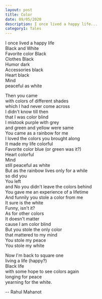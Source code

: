 ```yaml
---
layout: post
title: Color
date: 09/05/2020
description: I once lived a happy life...
category1: Tales
---
```



I once lived a happy life\
Black and White\
Favorite color Black\
Clothes Black\
Humor dark\
Accessories black\
Heart black\
Mind\
peaceful as white

Then you came\
with colors of different shades\
which I had never come across\
I didn't know till then\
that I was color blind\
I mistook purple with grey\
and green and yellow were same\
You came as a rainbow for me\
I loved the colors you brought along\
It made my life colorful\
Favorite color blue (or green was it?)\
Heart colorful\
Mind\
still peaceful as white\
But as the rainbow lives only for a while\
so did you\
You left\
and No you didn't leave the colors behind\
You gave me an experience of a lifetime\
And funnily you stole a color from me\
It sure is the white\
Funny, isn't it?\
As for other colors\
It doesn't matter\
cause I am color blind\
But you stole the only color\
that mattered to my mind\
You stole my peace\
You stole my white


Now I'm back to square one\
living a life (happy?)\
Black life\
with some hope to see colors again\
longing for peace\
yearning for the white.

-- Rahul Mahanot
